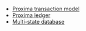 
- [Proxima transaction model](txdocs/intro.md) 
- [Proxima ledger](ledgerdocs/library.md)
- [Multi-state database](multistate/multistate.md)

